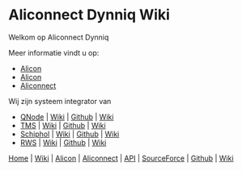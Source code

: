 # Aliconnect Dynniq Wiki

Welkom op Aliconnect Dynniq

Meer informatie vindt u op:
-  [Alicon](../../../../aliconnect/alicon)
-  [Alicon](/aliconnect/alicon)
-  [Aliconnect](../../api)


Wij zijn systeem integrator van
-  [QNode](/aliconnect/qnode) | [Wiki](/aliconnect/qnode/wiki) | [Github](https://aliconnect.github.io/qnode) | [Wiki](https://github.com/aliconnect/qnode?type=wiki)
-  [TMS](/aliconnect/tms) | [Wiki](/aliconnect/tms/wiki) | [Github](https://aliconnect.github.io/tms) | [Wiki](https://github.com/aliconnect/tms?type=wiki)
-  [Schiphol](/aliconnect/schiphol) | [Wiki](/aliconnect/schiphol/wiki) | [Github](https://aliconnect.github.io/schiphol) | [Wiki](https://github.com/aliconnect/schiphol?type=wiki)
-  [RWS](/aliconnect/rws) | [Wiki](/aliconnect/rws/wiki) | [Github](https://aliconnect.github.io/rws) | [Wiki](https://github.com/aliconnect/rws?type=wiki)

[Home](/) | [Wiki](/aliconnect/dynniq/wiki) | [Alicon](/aliconnect/alicon) | [Aliconnect](/aliconnect) | [API](/aliconnect/api) | [SourceForce](/aliconnect/sourceforce) | [Github](https://aliconnect.github.io/dynniq) | [Wiki](https://github.com/aliconnect/dynniq?type=wiki)
